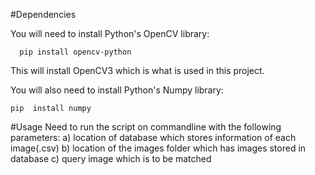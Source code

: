 #Dependencies

You will need to install Python's OpenCV library:

      pip install opencv-python

This will install OpenCV3 which is what is used in this project.

You will also need to install Python's Numpy library:

    pip  install numpy
    
#Usage
Need to run the script on commandline with the following parameters:
a) location of database which stores information of each image(.csv)
b) location of the images folder which has images stored in database
c) query image which is to be matched



  
